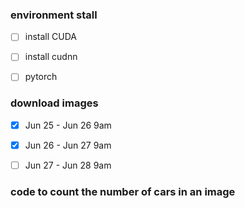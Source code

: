 
### environment stall
- [ ] install CUDA
- [ ] install cudnn
- [ ] pytorch


### download images
- [x] Jun 25 - Jun 26 9am
- [x] Jun 26 - Jun 27 9am
- [ ] Jun 27 - Jun 28 9am


### code to count the number of cars in an image

